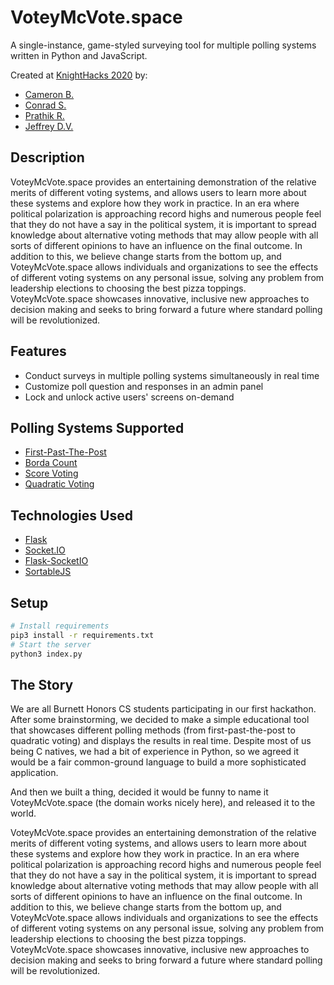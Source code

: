 # VoteyMcVote.space

A single-instance, game-styled surveying tool for multiple polling systems written in Python and JavaScript.

Created at [KnightHacks 2020](https://knighthacks.org/) by:

- [Cameron B.](https://github.com/CameronBerezuk)
- [Conrad S.](https://github.com/conradsmi)
- [Prathik R.](https://github.com/prathik2001)
- [Jeffrey D.V.](https://github.com/jeffreydivi)

## Description

VoteyMcVote.space provides an entertaining demonstration of the relative merits of different voting systems, and allows users to learn more about these systems and explore how they work in practice. In an era where political polarization is approaching record highs and numerous people feel that they do not have a say in the political system, it is important to spread knowledge about alternative voting methods that may allow people with all sorts of different opinions to have an influence on the final outcome. In addition to this, we believe change starts from the bottom up, and VoteyMcVote.space allows individuals and organizations to see the effects of different voting systems on any personal issue, solving any problem from leadership elections to choosing the best pizza toppings. VoteyMcVote.space showcases innovative, inclusive new approaches to decision making and seeks to bring forward a future where standard polling will be revolutionized.

## Features

- Conduct surveys in multiple polling systems simultaneously in real time
- Customize poll question and responses in an admin panel
- Lock and unlock active users' screens on-demand

## Polling Systems Supported

- [First-Past-The-Post](https://en.wikipedia.org/wiki/First-past-the-post_voting)
- [Borda Count](https://en.wikipedia.org/wiki/Borda_count)
- [Score Voting](https://en.wikipedia.org/wiki/Score_voting)
- [Quadratic Voting](https://en.wikipedia.org/wiki/Quadratic_voting)

## Technologies Used

- [Flask](https://palletsprojects.com/p/flask/)
- [Socket.IO](https://socket.io/)
- [Flask-SocketIO](https://flask-socketio.readthedocs.io/en/latest/)
- [SortableJS](https://sortablejs.github.io/sortablejs/)

## Setup

```bash
# Install requirements
pip3 install -r requirements.txt
# Start the server
python3 index.py
```

## The Story

We are all Burnett Honors CS students participating in our first hackathon. After some brainstorming, we decided to make a simple educational tool that showcases different polling methods (from first-past-the-post to quadratic voting) and displays the results in real time. Despite most of us being C natives, we had a bit of experience in Python, so we agreed it would be a fair common-ground language to build a more sophisticated application.

And then we built a thing, decided it would be funny to name it VoteyMcVote.space (the domain works nicely here), and released it to the world.

VoteyMcVote.space provides an entertaining demonstration of the relative merits of different voting systems, and allows users to learn more about these systems and explore how they work in practice. In an era where political polarization is approaching record highs and numerous people feel that they do not have a say in the political system, it is important to spread knowledge about alternative voting methods that may allow people with all sorts of different opinions to have an influence on the final outcome. In addition to this, we believe change starts from the bottom up, and VoteyMcVote.space allows individuals and organizations to see the effects of different voting systems on any personal issue, solving any problem from leadership elections to choosing the best pizza toppings. VoteyMcVote.space showcases innovative, inclusive new approaches to decision making and seeks to bring forward a future where standard polling will be revolutionized.
